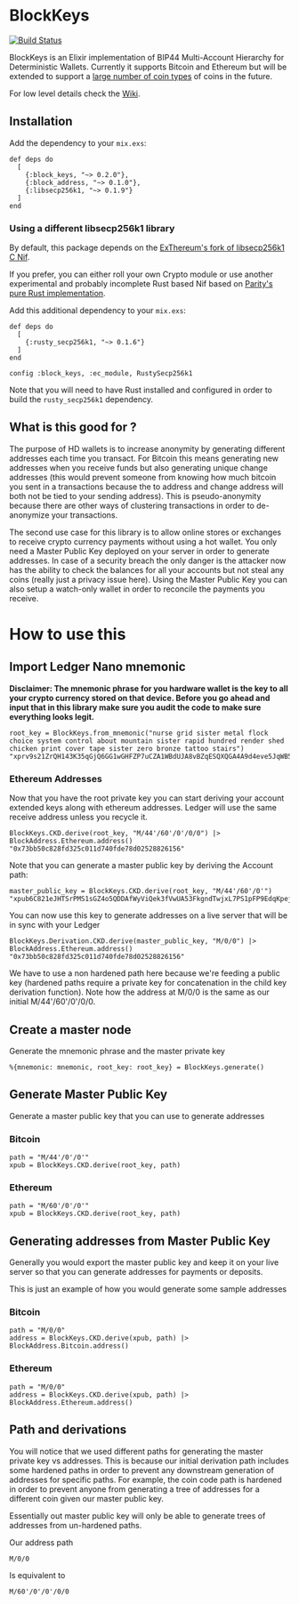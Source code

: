 # BlockKeys 

[![Build Status](https://travis-ci.org/AgileAlpha/block_keys.svg?branch=master)](https://travis-ci.org/AgileAlpha/block_keys)

BlockKeys is an Elixir implementation of BIP44 Multi-Account Hierarchy for Deterministic Wallets.
Currently it supports Bitcoin and Ethereum but will be extended to support a [large number of coin types](https://github.com/satoshilabs/slips/blob/master/slip-0044.md) of coins in the future.

For low level details check the [Wiki](https://github.com/AgileAlpha/block_keys/wiki).

## Installation

Add the dependency to your `mix.exs`:

```
def deps do
  [
    {:block_keys, "~> 0.2.0"},
    {:block_address, "~> 0.1.0"},
    {:libsecp256k1, "~> 0.1.9"}
  ]
end
```

### Using a different libsecp256k1 library

By default, this package depends on the [ExThereum's fork of libsecp256k1 C Nif](https://github.com/exthereum/libsecp256k1).

If you prefer, you can either roll your own Crypto module or use another experimental and probably incomplete Rust based Nif
based on [Parity's pure Rust implementation](https://crates.io/crates/libsecp256k1). 

Add this additional dependency to your `mix.exs`:

```
def deps do
  [
    {:rusty_secp256k1, "~> 0.1.6"}
  ]
end
```

```
config :block_keys, :ec_module, RustySecp256k1
```

Note that you will need to have Rust installed and configured in order to build the `rusty_secp256k1` dependency. 

## What is this good for ?

The purpose of HD wallets is to increase anonymity by generating different addresses each time you transact. For Bitcoin this means generating
new addresses when you receive funds but also generating unique change addresses (this would prevent someone from knowing how much bitcoin you 
sent in a transactions because the to address and change address will both not be tied to your sending address). This is pseudo-anonymity because
there are other ways of clustering transactions in order to de-anonymize your transactions.

The second use case for this library is to allow online stores or exchanges to receive crypto currency payments without using a hot wallet. 
You only need a Master Public Key deployed on your server in order to generate addresses. In case of a security breach the only danger is
the attacker now has the ability to check the balances for all your accounts but not steal any coins (really just a privacy issue here).
Using the Master Public Key you can also setup a watch-only wallet in order to reconcile the payments you receive. 

# How to use this

## Import Ledger Nano mnemonic

**Disclaimer: The mnemonic phrase for you hardware wallet is the key to all your crypto currency stored on that device. Before you go ahead and
input that in this library make sure you audit the code to make sure everything looks legit.**

```
root_key = BlockKeys.from_mnemonic("nurse grid sister metal flock choice system control about mountain sister rapid hundred render shed chicken print cover tape sister zero bronze tattoo stairs")
"xprv9s21ZrQH143K35qGjQ6GG1wGHFZP7uCZA1WBdUJA8vBZqESQXQGA4A9d4eve5JqWB5m8YTMcNe8cc7c3FVzDGNcmiabi9WQycbFeEvvJF2D"
``` 

### Ethereum Addresses

Now that you have the root private key you can start deriving your account extended keys along with ethereum addresses. Ledger will use the same receive address
unless you recycle it.

```
BlockKeys.CKD.derive(root_key, "M/44'/60'/0'/0/0") |> BlockAddress.Ethereum.address()
"0x73bb50c828fd325c011d740fde78d02528826156"
```

Note that you can generate a master public key by deriving the Account path:

```
master_public_key = BlockKeys.CKD.derive(root_key, "M/44'/60'/0'")
"xpub6C821eJHTSrPMS1sGZ4o5QDDAfWyViQek3fVwUA53FkgndTwjxL7PS1pFP9EdqKpejTZeaQkmxoergebKCpVpPuTdE67Kzn2jZn9AL9TzxD"
```

You can now use this key to generate addresses on a live server that will be in sync with your Ledger

```
BlockKeys.Derivation.CKD.derive(master_public_key, "M/0/0") |> BlockAddress.Ethereum.address()
"0x73bb50c828fd325c011d740fde78d02528826156"
``` 

We have to use a non hardened path here because we're feeding a public key (hardened paths require a private key for concatenation in the child key derivation function). Note how the address at M/0/0 is the same as our initial M/44'/60'/0'/0/0.

## Create a master node

Generate the mnemonic phrase and the master private key

```
%{mnemonic: mnemonic, root_key: root_key} = BlockKeys.generate()
```

## Generate Master Public Key

Generate a master public key that you can use to generate addresses

### Bitcoin

```
path = "M/44'/0'/0'"
xpub = BlockKeys.CKD.derive(root_key, path)
```

### Ethereum

```
path = "M/60'/0'/0'"
xpub = BlockKeys.CKD.derive(root_key, path)
```

## Generating addresses from Master Public Key

Generally you would export the master public key and keep it on your live server so that you can generate addresses for payments or deposits.

This is just an example of how you would generate some sample addresses

### Bitcoin

```
path = "M/0/0"
address = BlockKeys.CKD.derive(xpub, path) |> BlockAddress.Bitcoin.address()
```

### Ethereum

```
path = "M/0/0"
address = BlockKeys.CKD.derive(xpub, path) |> BlockAddress.Ethereum.address()
```

## Path and derivations

You will notice that we used different paths for generating the master private key vs addresses. This is because our initial derivation path includes some hardened paths in order to prevent any downstream generation of addresses for specific paths. For example, the coin code path is hardened in order to prevent anyone from generating a tree of addresses for a different coin given our master public key.

Essentially out master public key will only be able to generate trees of addresses from un-hardened paths.

Our address path

```
M/0/0
```

Is equivalent to

```
M/60'/0'/0'/0/0
```
